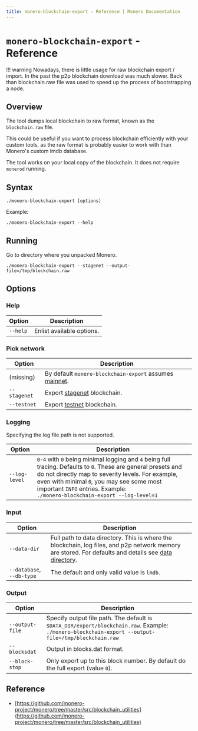 ```yaml
---
title: monero-blockchain-export - Reference | Monero Documentation
---
```

# `monero-blockchain-export` - Reference

!!! warning
    Nowadays, there is little usage for raw blockchain export / import. In the past the p2p blockchain download was much slower. Back than blockchain.raw file was used to speed up the process of bootstrapping a node. 

## Overview

The tool dumps local blockchain to raw format, known as the `blockchain.raw` file.

This could be useful if you want to process blockchain efficiently with your custom tools,
as the raw format is probably easier to work with than Monero's custom lmdb database.

The tool works on your local copy of the blockchain. It does not require `monerod` running.

## Syntax

`./monero-blockchain-export [options]`

Example:

`./monero-blockchain-export --help`

## Running

Go to directory where you unpacked Monero.

`./monero-blockchain-export --stagenet --output-file=/tmp/blockchain.raw`


## Options

### Help

| Option              | Description
|---------------------|--------------------------------------------------------------------------------------------------------------------------------------
| `--help`            | Enlist available options.

### Pick network

| Option              | Description
|---------------------|--------------------------------------------------------------------------------------------------------------------------------------
| (missing)           | By default `monero-blockchain-export` assumes [mainnet](/infrastructure/networks#mainnet).
| `--stagenet`        | Export [stagenet](/infrastructure/networks#stagenet) blockchain.
| `--testnet`         | Export [testnet](/infrastructure/networks#testnet) blockchain.

### Logging

Specifying the log file path is not supported.

| Option              | Description
|---------------------|--------------------------------------------------------------------------------------------------------------------------------------
| `--log-level`       | `0-4` with `0` being minimal logging and `4` being full tracing. Defaults to `0`. These are general presets and do not directly map to severity levels. For example, even with minimal `0`, you may see some most important `INFO` entries. Example: <br />`./monero-blockchain-export --log-level=1`

### Input

| Option                     | Description
|----------------------------|--------------------------------------------------------------------------------------------------------------------------------------
| `--data-dir`               | Full path to data directory. This is where the blockchain, log files, and p2p network memory are stored. For defaults and details see [data directory](/interacting/overview/#data-directory).
| `--database`, `--db-type`  | The default and only valid value is `lmdb`.

### Output

| Option              | Description
|---------------------|--------------------------------------------------------------------------------------------------------------------------------------
| `--output-file`     | Specify output file path. The default is `$DATA_DIR/export/blockchain.raw`. Example: <br />`./monero-blockchain-export --output-file=/tmp/blockchain.raw`
| `--blocksdat`       | Output in blocks.dat format.
| `--block-stop`      | Only export up to this block number. By default do the full export (value `0`).

## Reference

* [https://github.com/monero-project/monero/tree/master/src/blockchain_utilities](https://github.com/monero-project/monero/tree/master/src/blockchain_utilities)

